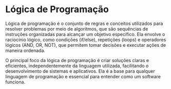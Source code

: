 # Lógica de Programação

Lógica de programação é o conjunto de regras e conceitos utilizados para resolver problemas por meio de algoritmos, que são sequências de instruções organizadas para alcançar um objetivo específico. Ela envolve o raciocínio lógico, como condições (if/else), repetições (loops) e operadores lógicos (AND, OR, NOT), que permitem tomar decisões e executar ações de maneira ordenada.

O principal foco da lógica de programação é criar soluções claras e eficientes, independentemente da linguagem utilizada, facilitando o desenvolvimento de sistemas e aplicativos. Ela é a base para qualquer linguagem de programação e essencial para entender como um software funciona.

